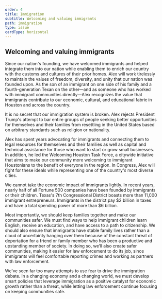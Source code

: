 ```yaml
---
order: 4
title: Immigration
subtitle: Welcoming and valuing immigrants
path: immigration
type: issue
cardType: horizontal
---
```


## Welcoming and valuing immigrants

Since our nation's founding, we have welcomed immigrants and helped integrate
them into our nation while enabling them to enrich our country with the customs
and cultures of their prior homes. Alex will work tirelessly to maintain the
values of freedom, diversity, and unity that our nation was founded upon. As the son of an immigrant on one side of his family and a fourth-generation Texan on the other&mdash;and as someone who has worked with immigrant communities directly&mdash;Alex recognizes the value that immigrants contribute to our economic, cultural, and educational fabric in Houston and across the country.

It is no secret that our immigration system is broken. Alex rejects President
Trump's attempt to bar entire groups of people seeking better opportunities for
themselves and their families from resettling in the United States based on
arbitrary standards such as religion or nationality.

Alex has spent years advocating for immigrants and connecting them to legal
resources for themselves and their families as well as capital and technical
assistance for those who want to start or grow small businesses. In addition, he
led the Welcoming Houston Task Force, a citywide initiative that aims to make
our community more welcoming to immigrant Houstonians to the benefit of everyone
in the region. In Congress, Alex will fight for these ideals while representing
one of the country's most diverse cities.

We cannot take the economic impact of immigrants lightly. In recent years,
nearly half of all Fortune 500 companies have been founded by immigrants or
their children. Texas's 7th Congressional District boasts more than 11,000
immigrant entrepreneurs. Immigrants in the district pay $2 billion in taxes and
have a total spending power of more than $6 billion.

Most importantly, we should keep families together and make our communities
safer. We must find ways to help immigrant children learn English, receive an
education, and have access to a path to citizenship. We should also ensure that
immigrants have stable family lives rather than a cloud of uncertainty hanging
over them because of the constant threat of deportation for a friend or family
member who has been a productive and upstanding member of society. In doing so,
we'll also create safer communities, making it easier for law enforcement to do
its job, since immigrants will feel comfortable reporting crimes and working as
partners with law enforcement.

We've seen far too many attempts to use fear to drive the immigration debate. In a changing economy and a changing world, we must develop smart policies that leverage immigration as a positive catalyst for economic growth rather than a threat, while letting law enforcement continue focusing on keeping communities safe.
